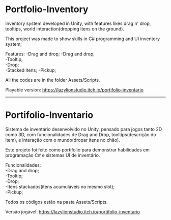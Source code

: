 # Portfolio-Inventory

Inventory system developed in Unity, with features likes drag n' drop, tooltips, world interaction(dropping itens on the ground). 

This project was made to show skills in C# programming and UI inventory system; 

Features: 
-Drag and drop; 
-Drag and drop;  
-Tooltip;  
-Drop;  
-Stacked itens;
-Pickup;

All the codes are in the folder Assets/Scripts.

Playable version: https://lazylionstudio.itch.io/portifolio-inventario


-------------


# Portifolio-Inventario
Sistema de inventário desenvolvido no Unity, pensado para jogos tanto 2D como 3D, com funcionalidades de Drag and Drop, tooltips(descrição do item), e interação com o mundo(dropar itens no chão).

Este projeto foi feito como portifolio para demonstrar habilidades em programação C# e sistemas UI de inventário.

Funcionalidades:  
-Drag and drop;  
-Tooltip;  
 -Drop;  
 -Itens stackados(itens acumuláveis no mesmo slot);  
-Pickup;  


Todos os códigos estão na pasta Assets/Scripts.

Versão jogável: https://lazylionstudio.itch.io/portifolio-inventario
